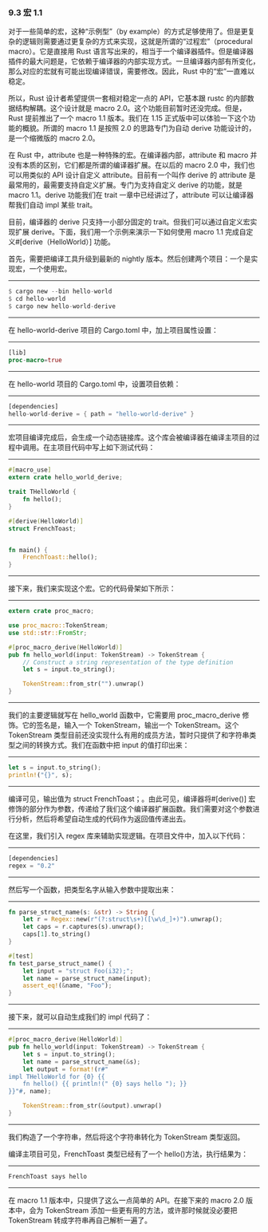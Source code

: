 ### 9.3 宏 1.1

对于一些简单的宏，这种“示例型”（by example）的方式足够使用了。但是更复杂的逻辑则需要通过更复杂的方式来实现，这就是所谓的“过程宏”（procedural macro）。它是直接用 Rust 语言写出来的，相当于一个编译器插件。但是编译器插件的最大问题是，它依赖于编译器的内部实现方式。一旦编译器内部有所变化，那么对应的宏就有可能出现编译错误，需要修改。因此，Rust 中的“宏”一直难以稳定。

所以，Rust 设计者希望提供一套相对稳定一点的 API，它基本跟 rustc 的内部数据结构解耦。这个设计就是 macro 2.0。这个功能目前暂时还没完成。但是，Rust 提前推出了一个 macro 1.1 版本。我们在 1.15 正式版中可以体验一下这个功能的概貌。所谓的 macro 1.1 是按照 2.0 的思路专门为自动 derive 功能设计的，是一个缩微版的 macro 2.0。

在 Rust 中，attribute 也是一种特殊的宏。在编译器内部，attribute 和 macro 并没有本质的区别，它们都是所谓的编译器扩展。在以后的 macro 2.0 中，我们也可以用类似的 API 设计自定义 attribute。目前有一个叫作 derive 的 attribute 是最常用的，最需要支持自定义扩展。专门为支持自定义 derive 的功能，就是 macro 1.1。derive 功能我们在 trait 一章中已经讲过了，attribute 可以让编译器帮我们自动 impl 某些 trait。

目前，编译器的 derive 只支持一小部分固定的 trait。但我们可以通过自定义宏实现扩展 derive。下面，我们用一个示例来演示一下如何使用 macro 1.1 完成自定义#\[derive（HelloWorld）\] 功能。

首先，需要把编译工具升级到最新的 nightly 版本。然后创建两个项目：一个是实现宏，一个使用宏。

---

```rust
$ cargo new --bin hello-world
$ cd hello-world
$ cargo new hello-world-derive
```

---

在 hello-world-derive 项目的 Cargo.toml 中，加上项目属性设置：

---

```rust
[lib]
proc-macro=true
```

---

在 hello-world 项目的 Cargo.toml 中，设置项目依赖：

---

```rust
[dependencies]
hello-world-derive = { path = "hello-world-derive" }
```

---

宏项目编译完成后，会生成一个动态链接库。这个库会被编译器在编译主项目的过程中调用。在主项目代码中写上如下测试代码：

---

```rust
#[macro_use]
extern crate hello_world_derive;

trait THelloWorld {
    fn hello();
}

#[derive(HelloWorld)]
struct FrenchToast;


fn main() {
    FrenchToast::hello();
}
```

---

接下来，我们来实现这个宏。它的代码骨架如下所示：

---

```rust
extern crate proc_macro;

use proc_macro::TokenStream;
use std::str::FromStr;

#[proc_macro_derive(HelloWorld)]
pub fn hello_world(input: TokenStream) -> TokenStream {
    // Construct a string representation of the type definition
    let s = input.to_string();

    TokenStream::from_str("").unwrap()
}
```

---

我们的主要逻辑就写在 hello\_world 函数中，它需要用 proc\_macro\_derive 修饰。它的签名是，输入一个 TokenStream，输出一个 TokenStream。这个 TokenStream 类型目前还没实现什么有用的成员方法，暂时只提供了和字符串类型之间的转换方式。我们在函数中把 input 的值打印出来：

---

```rust
let s = input.to_string();
println!("{}", s);
```

---

编译可见，输出值为 struct FrenchToast；。由此可见，编译器将#\[derive()\] 宏修饰的部分作为参数，传递给了我们这个编译器扩展函数。我们需要对这个参数进行分析，然后将希望自动生成的代码作为返回值传递出去。

在这里，我们引入 regex 库来辅助实现逻辑。在项目文件中，加入以下代码：

---

```rust
[dependencies]
regex = "0.2"
```

---

然后写一个函数，把类型名字从输入参数中提取出来：

---

```rust
fn parse_struct_name(s: &str) -> String {
    let r = Regex::new(r"(?:struct\s+)([\w\d_]+)").unwrap();
    let caps = r.captures(s).unwrap();
    caps[1].to_string()
}

#[test]
fn test_parse_struct_name() {
    let input = "struct Foo(i32);";
    let name = parse_struct_name(input);
    assert_eq!(&name, "Foo");
}
```

---

接下来，就可以自动生成我们的 impl 代码了：

---

```rust
#[proc_macro_derive(HelloWorld)]
pub fn hello_world(input: TokenStream) -> TokenStream {
    let s = input.to_string();
    let name = parse_struct_name(&s);
    let output = format!(r#"
impl THelloWorld for {0} {{
    fn hello() {{ println!(" {0} says hello "); }}
}}"#, name);

    TokenStream::from_str(&output).unwrap()
}
```

---

我们构造了一个字符串，然后将这个字符串转化为 TokenStream 类型返回。

编译主项目可见，FrenchToast 类型已经有了一个 hello()方法，执行结果为：

---

```rust
FrenchToast says hello
```

---

在 macro 1.1 版本中，只提供了这么一点简单的 API。在接下来的 macro 2.0 版本中，会为 TokenStream 添加一些更有用的方法，或许那时候就没必要把 TokenStream 转成字符串再自己解析一遍了。
